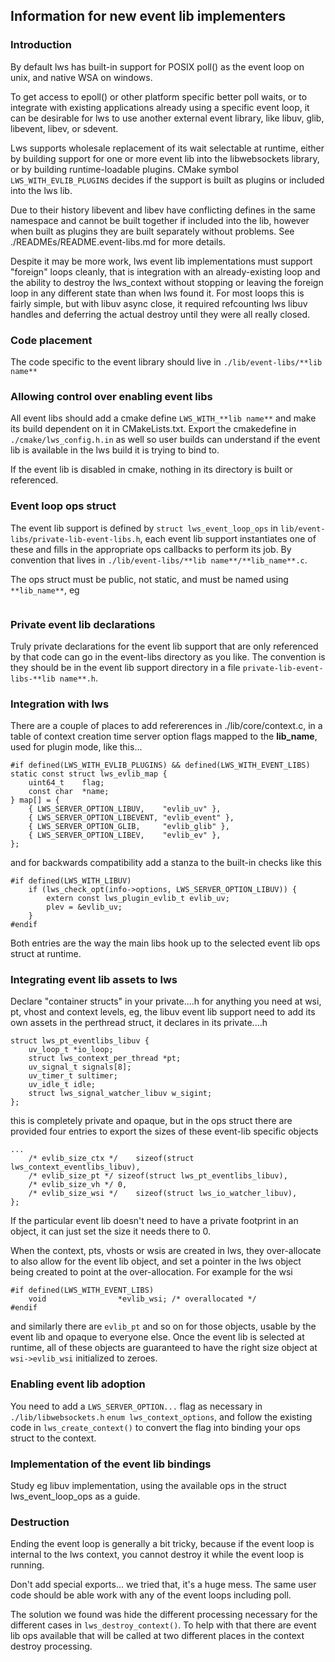 ## Information for new event lib implementers

### Introduction

By default lws has built-in support for POSIX poll() as the event loop on unix,
and native WSA on windows.

To get access to epoll() or other platform specific better poll waits, or to
integrate with existing applications already using a specific event loop, it can
be desirable for lws to use another external event library, like libuv, glib,
libevent, libev, or sdevent.

Lws supports wholesale replacement of its wait selectable at runtime, either by
building support for one or more event lib into the libwebsockets library, or by
building runtime-loadable plugins.  CMake symbol `LWS_WITH_EVLIB_PLUGINS`
decides if the support is built as plugins or included into the lws lib.

Due to their history libevent and libev have conflicting defines in the same
namespace and cannot be built together if included into the lib, however when
built as plugins they are built separately without problems.
See ./READMEs/README.event-libs.md for more details.

Despite it may be more work, lws event lib implementations must support
"foreign" loops cleanly, that is integration with an already-existing loop and
the ability to destroy the lws_context without stopping or leaving the foreign
loop in any different state than when lws found it.  For most loops this is
fairly simple, but with libuv async close, it required refcounting lws libuv
handles and deferring the actual destroy until they were all really closed.

### Code placement

The code specific to the event library should live in `./lib/event-libs/**lib name**`

### Allowing control over enabling event libs

All event libs should add a cmake define `LWS_WITH_**lib name**` and make its
build dependent on it in CMakeLists.txt.  Export the cmakedefine in
`./cmake/lws_config.h.in` as well so user builds can understand if the event
lib is available in the lws build it is trying to bind to.

If the event lib is disabled in cmake, nothing in its directory is built or
referenced.

### Event loop ops struct

The event lib support is defined by `struct lws_event_loop_ops` in
`lib/event-libs/private-lib-event-libs.h`,
each event lib support instantiates one of these and fills in the appropriate
ops callbacks to perform its job.  By convention that lives in
`./lib/event-libs/**lib name**/**lib_name**.c`.

The ops struct must be public, not static, and must be named using `**lib_name**`,
eg

```
```

### Private event lib declarations

Truly private declarations for the event lib support that are only referenced by
that code can go in the event-libs directory as you like.  The convention is
they should be in the event lib support directory in a file
`private-lib-event-libs-**lib name**.h`.

### Integration with lws

There are a couple of places to add refererences in ./lib/core/context.c, in a
table of context creation time server option flags mapped to the **lib_name**,
used for plugin mode, like this...

```
#if defined(LWS_WITH_EVLIB_PLUGINS) && defined(LWS_WITH_EVENT_LIBS)
static const struct lws_evlib_map {
	uint64_t	flag;
	const char	*name;
} map[] = {
	{ LWS_SERVER_OPTION_LIBUV,    "evlib_uv" },
	{ LWS_SERVER_OPTION_LIBEVENT, "evlib_event" },
	{ LWS_SERVER_OPTION_GLIB,     "evlib_glib" },
	{ LWS_SERVER_OPTION_LIBEV,    "evlib_ev" },
};
```

and for backwards compatibility add a stanza to the built-in checks like this

```
#if defined(LWS_WITH_LIBUV)
	if (lws_check_opt(info->options, LWS_SERVER_OPTION_LIBUV)) {
		extern const lws_plugin_evlib_t evlib_uv;
		plev = &evlib_uv;
	}
#endif
```

Both entries are the way the main libs hook up to the selected event lib ops
struct at runtime.

### Integrating event lib assets to lws

Declare "container structs" in your private....h for anything you need at
wsi, pt, vhost and context levels, eg, the libuv event lib support need to
add its own assets in the perthread struct, it declares in its private....h

```
struct lws_pt_eventlibs_libuv {
	uv_loop_t *io_loop;
	struct lws_context_per_thread *pt;
	uv_signal_t signals[8];
	uv_timer_t sultimer;
	uv_idle_t idle;
	struct lws_signal_watcher_libuv w_sigint;
};
```

this is completely private and opaque, but in the ops struct there are provided
four entries to export the sizes of these event-lib specific objects

```
...
	/* evlib_size_ctx */	sizeof(struct lws_context_eventlibs_libuv),
	/* evlib_size_pt */	sizeof(struct lws_pt_eventlibs_libuv),
	/* evlib_size_vh */	0,
	/* evlib_size_wsi */	sizeof(struct lws_io_watcher_libuv),
};
```

If the particular event lib doesn't need to have a private footprint in an
object, it can just set the size it needs there to 0.

When the context, pts, vhosts or wsis are created in lws, they over-allocate
to also allow for the event lib object, and set a pointer in the lws object
being created to point at the over-allocation.  For example for the wsi

```
#if defined(LWS_WITH_EVENT_LIBS)
	void				*evlib_wsi; /* overallocated */
#endif
```

and similarly there are `evlib_pt` and so on for those objects, usable by the
event lib and opaque to everyone else.  Once the event lib is selected at
runtime, all of these objects are guaranteed to have the right size object at
`wsi->evlib_wsi` initialized to zeroes.

### Enabling event lib adoption

You need to add a `LWS_SERVER_OPTION...` flag as necessary in `./lib/libwebsockets.h`
`enum lws_context_options`, and follow the existing code in `lws_create_context()`
to convert the flag into binding your ops struct to the context.

### Implementation of the event lib bindings

Study eg libuv implementation, using the available ops in the struct lws_event_loop_ops
as a guide.

### Destruction

Ending the event loop is generally a bit tricky, because if the event loop is
internal to the lws context, you cannot destroy it while the event loop is
running.

Don't add special exports... we tried that, it's a huge mess.  The same user
code should be able work with any of the event loops including poll.

The solution we found was hide the different processing necessary for the
different cases in `lws_destroy_context()`.  To help with that there are event
lib ops available that will be called at two different places in the context
destroy processing.

